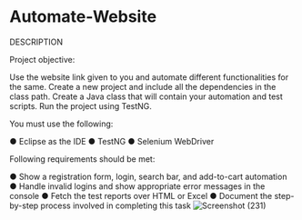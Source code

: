 # Automate-Website
DESCRIPTION

Project objective:

Use the website link given to you and automate different functionalities for the same. Create a new project and include all the dependencies in the class path. Create a Java class that will contain your automation and test scripts. Run the project using TestNG.


You must use the following:

● Eclipse as the IDE
● TestNG
● Selenium WebDriver 


Following requirements should be met:

● Show a registration form, login, search bar, and add-to-cart automation
● Handle invalid logins and show appropriate error messages in the console
● Fetch the test reports over HTML or Excel
● Document the step-by-step process involved in completing this task
![Screenshot (231)](https://user-images.githubusercontent.com/87662840/193188318-7762e6fc-ca7b-46a8-8b40-d098cc594fc3.jpg)
